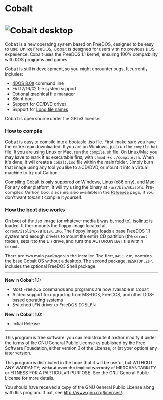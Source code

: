 Cobalt
================
![Cobalt desktop](https://i.imgur.com/ZkTT3Yo.png)
================
Cobalt is a new operating system based on FreeDOS, designed to be easy to use. Unlike FreeDOS, Cobalt is designed for users with no previous DOS experience. Cobalt uses the FreeDOS 1.1 kernel, ensuring 100% compatbility with DOS programs and games.

Cobalt is still in development, so you might encounter bugs. It currently includes:

 * [4DOS 8.00](https://en.wikipedia.org/wiki/4DOS) command line
 * FAT12/16/32 file system support
 * Optional [graphical file manager](http://www.webring.org/l/rd?ring=freedos;id=14;url=http%3A%2F%2Ffdshell%2Esourceforge%2Enet%2F)
 * Silent boot
 * Support for CD/DVD drives
 * Support for [Long file names](https://en.wikipedia.org/wiki/Long_filename)

Cobalt is open source under the GPLv3 license.

### How to compile

Cobalt is easy to compile into a bootable .iso file. First, make sure you have the entire repo downloaded. If you are on Windows, just run the `compile.bat` file. If you are using Linux or Mac, run the `compile.sh` file. On Linux/Mac you may have to mark it as executable first, with `chmod +x ./compile.sh`. When it's done, it will create a `cobalt.iso` file within the main folder. Simply burn that image using any tool you like to a CD/DVD, or mount it into a virtual machine to try out Carbon.

Compiling Cobalt is only suppored on Windows, Linux (x86 only), and Mac. For any other platform, it will try using the binary at `/usr/bin/mkisofs`. Pre-compiled Carbon boot discs are also available in the [Releases](http://github.com/corbindavenport/cobalt/releases) page, if you don't want to/can't compile it yourself.

### How the boot disc works

On boot of the .iso image (or whatever media it was burned to), isolinux is loaded. It then mounts the floppy image located at `cdroot/isolinux/BTDISK.IMG`. The floppy image loads a base FreeDOS 1.1 system and enough drivers to mount the entire CD partition (the `cdroot` folder), sets it to the D:\ drive, and runs the AUTORUN.BAT file within `cdroot`.

There are two main packages in the installer. The first, `BASE.ZIP`, contains the base Cobalt OS without a desktop. The second package, `DESKTOP.ZIP`, includes the optional FreeDOS Shell package.

---------------------------------------------------------

__New in Cobalt 1.1:__
* Most FreeDOS commands and programs are now available in Cobalt
* Added support for upgrading from MS-DOS, FreeDOS, and other DOS-based operating systems
* Switched LFN driver to FreeDOS DOSLFN

__New in Cobalt 1.0:__
* Initial Release

---------------------------------------------------------

This program is free software: you can redistribute it and/or modify
it under the terms of the GNU General Public License as published by
the Free Software Foundation, either version 3 of the License, or
(at your option) any later version.

This program is distributed in the hope that it will be useful,
but WITHOUT ANY WARRANTY; without even the implied warranty of
MERCHANTABILITY or FITNESS FOR A PARTICULAR PURPOSE.  See the
GNU General Public License for more details.

You should have received a copy of the GNU General Public License
along with this program.  If not, see <http://www.gnu.org/licenses/>.
